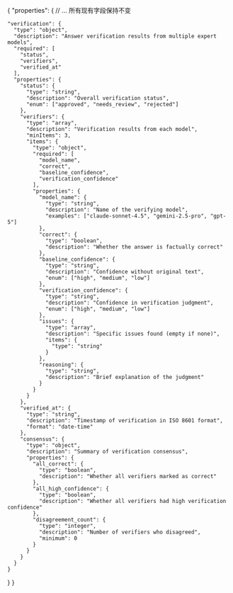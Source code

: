 {
  "properties": {
    // ... 所有现有字段保持不变
    
    "verification": {
      "type": "object",
      "description": "Answer verification results from multiple expert models",
      "required": [
        "status",
        "verifiers",
        "verified_at"
      ],
      "properties": {
        "status": {
          "type": "string",
          "description": "Overall verification status",
          "enum": ["approved", "needs_review", "rejected"]
        },
        "verifiers": {
          "type": "array",
          "description": "Verification results from each model",
          "minItems": 3,
          "items": {
            "type": "object",
            "required": [
              "model_name",
              "correct",
              "baseline_confidence",
              "verification_confidence"
            ],
            "properties": {
              "model_name": {
                "type": "string",
                "description": "Name of the verifying model",
                "examples": ["claude-sonnet-4.5", "gemini-2.5-pro", "gpt-5"]
              },
              "correct": {
                "type": "boolean",
                "description": "Whether the answer is factually correct"
              },
              "baseline_confidence": {
                "type": "string",
                "description": "Confidence without original text",
                "enum": ["high", "medium", "low"]
              },
              "verification_confidence": {
                "type": "string",
                "description": "Confidence in verification judgment",
                "enum": ["high", "medium", "low"]
              },
              "issues": {
                "type": "array",
                "description": "Specific issues found (empty if none)",
                "items": {
                  "type": "string"
                }
              },
              "reasoning": {
                "type": "string",
                "description": "Brief explanation of the judgment"
              }
            }
          }
        },
        "verified_at": {
          "type": "string",
          "description": "Timestamp of verification in ISO 8601 format",
          "format": "date-time"
        },
        "consensus": {
          "type": "object",
          "description": "Summary of verification consensus",
          "properties": {
            "all_correct": {
              "type": "boolean",
              "description": "Whether all verifiers marked as correct"
            },
            "all_high_confidence": {
              "type": "boolean",
              "description": "Whether all verifiers had high verification confidence"
            },
            "disagreement_count": {
              "type": "integer",
              "description": "Number of verifiers who disagreed",
              "minimum": 0
            }
          }
        }
      }
    }
  }
}